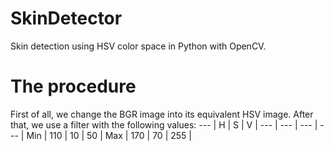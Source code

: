 # SkinDetector
Skin detection using HSV color space in Python with OpenCV.

# The procedure
First of all, we change the BGR image into its equivalent HSV image. After that, we use a filter with the following values:
--- | H | S | V |
--- | --- | --- | --- |
Min | 110 | 10  |  50 |
Max | 170 | 70  | 255 |
